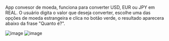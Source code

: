 App convesor de moeda, funciona para converter USD, EUR ou JPY em REAL.
O usuário digita o valor que deseja converter, escolhe uma das opções de 
moeda estrangeira e clica no botão verde, o resultado aparecera abaixo da frase "Quanto é?".

![image](https://github.com/user-attachments/assets/d556619a-64dc-4080-b537-ca31b7741687) ![image](https://github.com/user-attachments/assets/c11ad049-541a-44ce-8491-4d89cf24813b)

